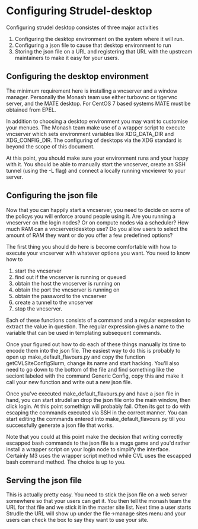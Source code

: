 Configuring Strudel-desktop
===========================

Configuring strudel desktop consistes of three major activities
1. Configuring the desktop environment on the system where it will run.
2. Configuring a json file to cause that desktop environment to run
3. Storing the json file on a URL and registering that URL with the upstream maintainers to make it easy for your users.

Configuring the desktop environment
-----------------------------------

The minimum requirement here is installing a vncserver and a window manager. Personally the Monash team use either turbovnc or tigervnc server, and the MATE desktop. For CentOS 7 based systems MATE must be obtained from EPEL.

In addition to choosing a desktop environment you may want to customise your menues. The Monash team make use of a wrapper script to execute vncserver which sets environment variables like XDG_DATA_DIR and XDG_CONFIG_DIR. The configuring of desktops via the XDG standard is beyond the scope of this document.

At this point, you should make sure your environment runs and your happy with it. You should be able to manually start the vncserver, create an SSH tunnel (using the -L flag) and connect a locally running vncviewer to your server.

Configuring the json file
-------------------------

Now that you can happily start a vncserver, you need to decide on some of the policys you will enforce around people using it. Are you running a vncserver on the login nodes? Or on compute nodes via a scheduler? How much RAM can a vncserver/desktop use? Do you allow users to select the amount of RAM they want or do you offer a few predefined options?

The first thing you should do here is become comfortable with how to execute your vncserver with whatever options you want. You need to know how to

1. start the vncserver
2. find out if the vncserver is running or queued
3. obtain the host the vncserver is running on
4. obtain the port the vncserver is running on
5. obtain the password to the vncserver
6. create a tunnel to the vncserver
7. stop the vncserver.

Each of these functions consists of a command and a regular expression to extract the value in question. The regular expression gives a name to the variable that can be used in templating subsequent commands.

Once your figured out how to do each of these things manually its time to encode them into the json file. The easiest way to do this is probably to open up make_default_flavours.py and copy the function getCVLSiteConfigSlurm, change its name and start hacking. You'll also need to go down to the bottom of the file and find something like the seciont labeled with the command Generic Config, copy this and make it call your new function and write out a new json file.

Once you've executed make_default_flavours.py and have a json file in hand, you can start strudel an drop the json file onto the main window, then click login. At this point somethign will probably fail. Often its got to do with escaping the commands executed via SSH in the correct manner. You can start editing the commands entered into make_default_flavours.py till you successfully generate a json file that works.

Note that you could at this point make the decision that writing correctly escapped bash commands to the json file is a mugs game and you'd rather install a wrapper script on your login node to simplify the interface. Certainly M3 uses the wrapper script method while CVL uses the escapped bash command method. The choice is up to you.

Serving the json file
---------------------

This is actually pretty easy. You need to stick the json file on a web server somewhere so that your users can get it. You then tell the monash team the URL for that file and we stick it in the master site list. Next time a user starts Strudle the URL will show up under the file->manage sites menu and your users can check the box to say they want to use your site.

